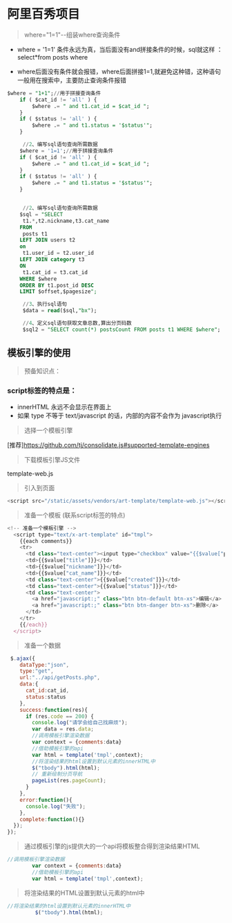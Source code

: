 # 阿里百秀项目

> where="1=1"--组装where查询条件  

-  where = '1=1' 条件永远为真，当后面没有and拼接条件的时候，sql就这样 ：select*from posts where

-  where后面没有条件就会报错，where后面拼接1=1,就避免这种错，这种语句一般用在搜索中，主要防止查询条件报错

```sql
$where = "1+1";//用于拼接查询条件
    if ( $cat_id != 'all' ) {
        $where .= " and t1.cat_id = $cat_id ";
    }
    if ( $status != 'all' ) {
        $where .= " and t1.status = '$status'";
    }

     //2、编写sql语句查询所需数据
    $where = '1=1';//用于拼接查询条件
    if ( $cat_id != 'all' ) {
        $where .= " and t1.cat_id = $cat_id ";
    }
    if ( $status != 'all' ) {
        $where .= " and t1.status = '$status'";
    }


     //2、编写sql语句查询所需数据
    $sql = "SELECT
     t1.*,t2.nickname,t3.cat_name
    FROM
     posts t1
    LEFT JOIN users t2
    on
     t1.user_id = t2.user_id
    LEFT JOIN category t3
    ON
     t1.cat_id = t3.cat_id
    WHERE $where
    ORDER BY t1.post_id DESC
    LIMIT $offset,$pagesize";

     //3、执行sql语句
     $data = read($sql,"bx");

     //4、定义sql语句获取文章总数,算出分页码数
     $sql2 = "SELECT count(*) postsCount FROM posts t1 WHERE $where";
```

## 模板引擎的使用

> 预备知识点：  

### script标签的特点是：
- innerHTML 永远不会显示在界面上
- 如果 type 不等于 text/javascript 的话，内部的内容不会作为 javascript执行

>选择一个模板引擎

[推荐]https://github.com/tj/consolidate.js#supported-template-engines

> 下载模板引擎JS文件  


template-web.js

>引入到页面

```js
<script src="/static/assets/vendors/art-template/template-web.js"></script>
```

>准备一个模板 (联系script标签的特点)

```js
<!-- 准备一个模板引擎 -->
  <script type="text/x-art-template" id="tmpl">
    {{each comments}}
    <tr>
      <td class="text-center"><input type="checkbox" value="{{$value["post_id"]}}"></td>
      <td>{{$value["title"]}}</td>
      <td>{{$value["nickname"]}}</td>
      <td>{{$value["cat_name"]}}</td>
      <td class="text-center">{{$value["created"]}}</td>
      <td class="text-center">{{$value["status"]}}</td>
      <td class="text-center">
        <a href="javascript:;" class="btn btn-default btn-xs">编辑</a>
        <a href="javascript:;" class="btn btn-danger btn-xs">删除</a>
      </td>
    </tr>
    {{/each}}
  </script>
  ```

  > 准备一个数据

  ```js
   $.ajax({
      dataType:"json",
      type:"get",
      url:"../api/getPosts.php",
      data:{
        cat_id:cat_id,
        status:status
      },
      success:function(res){
        if (res.code == 200) {
          console.log("请学会给自己找麻烦");
          var data = res.data;
          //调用模板引擎渲染数据
          var context = {comments:data}
          //借助模板引擎的api
          var html = template('tmpl',context);
          //将渲染结果的html设置到默认元素的innerHTML中
          $("tbody").html(html);
          // 重新绘制分页导航
          pageList(res.pageCount);
        }
      },
      error:function(){
        console.log("失败");
      },
      complete:function(){}
    });
  });
  ```

  > 通过模板引擎的js提供大的一个api将模板整合得到渲染结果HTML

  ```js
  //调用模板引擎渲染数据
          var context = {comments:data}
          //借助模板引擎的api
          var html = template('tmpl',context);
 ```

 >将渲染结果的HTML设置到默认元素的html中

 ```js
 //将渲染结果的html设置到默认元素的innerHTML中
          $("tbody").html(html);
 ```


